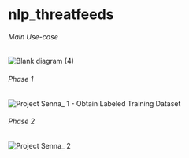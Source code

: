 # nlp_threatfeeds

###### Main Use-case 
![Blank diagram (4)](https://user-images.githubusercontent.com/69133043/156259076-a8e7ad20-5372-4958-90e5-07437b0824f8.png)

###### Phase 1
![Project Senna_ 1 - Obtain Labeled Training Dataset ](https://user-images.githubusercontent.com/69133043/156259096-f329d765-f70a-4e9b-9a13-ff9f275ad019.png)

###### Phase 2
![Project Senna_ 2 ](https://user-images.githubusercontent.com/69133043/156259107-8f694362-0c3c-4adc-9c66-0ecea325cacb.png)


